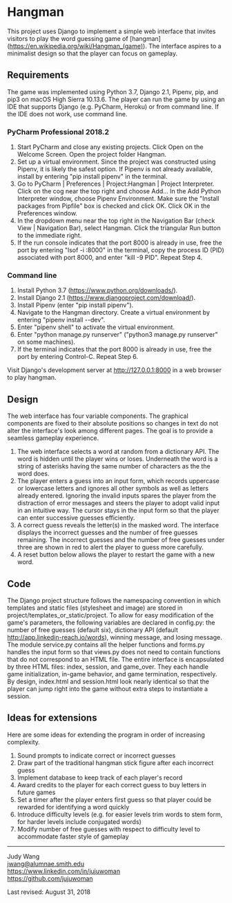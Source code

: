 # Hangman

This project uses Django to implement a simple web interface that invites visitors to play the word guessing game of [hangman] (https://en.wikipedia.org/wiki/Hangman_(game)). The interface aspires to a minimalist design so that the player can focus on gameplay.

## Requirements
The game was  implemented using Python 3.7, Django 2.1, Pipenv, pip, and pip3 on macOS High Sierra 10.13.6. The player can run the game by using an IDE that supports Django (e.g. PyCharm, Heroku) or from command line. If the IDE does not work, use command line.

### PyCharm Professional 2018.2
1. Start PyCharm and close any existing projects. Click Open on the Welcome Screen. Open the project folder Hangman.
2. Set up a virtual environment. Since the project was constructed using Pipenv, it is likely the safest option. If Pipenv is not already available, install by entering "pip install pipenv" in the terminal.
3. Go to PyCharm | Preferences | Project:Hangman | Project Interpreter. Click on the cog near the top right and choose Add... In the Add Python Interpreter window, choose Pipenv Environment. Make sure the "Install packages from Pipfile" box is checked and click OK. Click OK in the Preferences window.  
4. In the dropdown menu near the top right in the Navigation Bar (check View | Navigation Bar), select Hangman. Click the triangular Run button to the immediate right.
5. If the run console indicates that the port 8000 is already in use, free the port by entering "lsof -i :8000" in the terminal, copy the process ID (PID) associated with port 8000, and enter "kill -9 PID". Repeat Step 4.

### Command line
1. Install Python 3.7 (https://www.python.org/downloads/).
2. Install Django 2.1 (https://www.djangoproject.com/download/).
3. Install Pipenv (enter "pip install pipenv").
4. Navigate to the Hangman directory. Create a virtual environment by entering "pipenv install --dev".
5. Enter "pipenv shell" to activate the virtual environment.
6. Enter "python manage.py runserver" ("python3 manage.py runserver" on some machines).
7. If the terminal indicates that the port 8000 is already in use, free the port by entering Control-C. Repeat Step 6.

Visit Django's development server at http://127.0.0.1:8000 in a web browser to play hangman.

## Design
The web interface has four variable components. The graphical components are fixed to their absolute positions so changes in text do not alter the interface's look among different pages. The goal is to provide a seamless gameplay experience.
1. The web interface selects a word at random from a dictionary API. The word is hidden until the player wins or loses. Underneath the word is a string of asterisks having the same number of characters as the the word does.
2. The player enters a guess into an input form, which records uppercase or lowercase letters and ignores all other symbols as well as letters already entered. Ignoring the invalid inputs spares the player from the distraction of error messages and steers the player to adopt valid input in an intuitive way. The cursor stays in the input form so that the player can enter successive guesses efficiently. 
3. A correct guess reveals the letter(s) in the masked word. The interface displays the incorrect guesses and the number of free guesses remaining. The incorrect guesses and the number of free guesses under three are shown in red to alert the player to guess more carefully. 
4. A reset button below allows the player to restart the game with a new word. 

## Code
The Django project structure follows the namespacing convention in which templates and static files (stylesheet and image) are stored in project/templates_or_static/project. To allow for easy modification of the game's parameters, the following variables are declared in config.py: the number of free guesses (default six), dictionary API (default http://app.linkedin-reach.io/words), winning message, and losing message. The module service.py contains all the helper functions and forms.py handles the input form so that views.py does not need to contain functions that do not correspond to an HTML file. The entire interface is encapsulated by three HTML files: index, session, and game_over. They each handle game initialization, in-game behavior, and game termination, respectively. By design, index.html and session.html look nearly identical so that the player can jump right into the game without extra steps to instantiate a session.  

## Ideas for extensions
Here are some ideas for extending the program in order of increasing complexity.
1. Sound prompts to indicate correct or incorrect guesses
2. Draw part of the traditional hangman stick figure after each incorrect guess
3. Implement database to keep track of each player's record
4. Award credits to the player for each correct guess to buy letters in future games
5. Set a timer after the player enters first guess so that player could be rewarded for identifying a word quickly
6. Introduce difficulty levels (e.g. for easier levels trim words to stem form, for harder levels include conjugated words)
7. Modify number of free guesses with respect to difficulty level to accommodate faster style of gameplay

---
Judy Wang  
jwang@alumnae.smith.edu  
https://www.linkedin.com/in/jujuwoman  
https://github.com/jujuwoman  

Last revised: August 31, 2018

